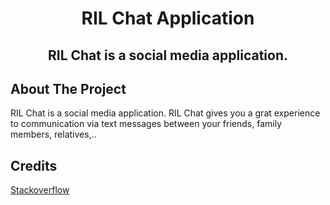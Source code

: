<h1 align="center">RIL Chat Application</h1>

<h2 align="center">
RIL Chat is a social media application.
</h2>


## About The Project

RIL Chat is a social media application. RIL Chat gives you a grat experience to communication via text messages between your friends, family members, relatives,..



## Credits

[Stackoverflow](https://stackoverflow.com/)

